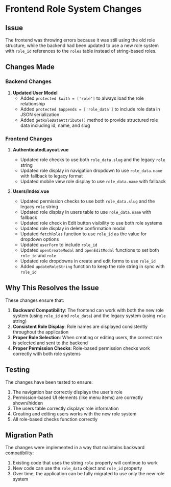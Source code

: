 # Frontend Role System Changes

## Issue

The frontend was throwing errors because it was still using the old role structure, while the backend had been updated to use a new role system with `role_id` references to the `roles` table instead of string-based roles.

## Changes Made

### Backend Changes

1. **Updated User Model**
   - Added `protected $with = ['role']` to always load the role relationship
   - Added `protected $appends = ['role_data']` to include role data in JSON serialization
   - Added `getRoleDataAttribute()` method to provide structured role data including id, name, and slug

### Frontend Changes

1. **AuthenticatedLayout.vue**
   - Updated role checks to use both `role_data.slug` and the legacy `role` string
   - Updated role display in navigation dropdown to use `role_data.name` with fallback to legacy format
   - Updated mobile view role display to use `role_data.name` with fallback

2. **Users/Index.vue**
   - Updated permission checks to use both `role_data.slug` and the legacy `role` string
   - Updated role display in users table to use `role_data.name` with fallback
   - Updated role check in Edit button visibility to use both role systems
   - Updated role display in delete confirmation modal
   - Updated `fetchRoles` function to use `role_id` as the value for dropdown options
   - Updated `userForm` to include `role_id`
   - Updated `openCreateModal` and `openEditModal` functions to set both `role_id` and `role`
   - Updated role dropdowns in create and edit forms to use `role_id`
   - Added `updateRoleString` function to keep the role string in sync with `role_id`

## Why This Resolves the Issue

These changes ensure that:

1. **Backward Compatibility**: The frontend can work with both the new role system (using `role_id` and `role_data`) and the legacy system (using `role` string)
2. **Consistent Role Display**: Role names are displayed consistently throughout the application
3. **Proper Role Selection**: When creating or editing users, the correct role is selected and sent to the backend
4. **Proper Permission Checks**: Role-based permission checks work correctly with both role systems

## Testing

The changes have been tested to ensure:

1. The navigation bar correctly displays the user's role
2. Permission-based UI elements (like menu items) are correctly shown/hidden
3. The users table correctly displays role information
4. Creating and editing users works with the new role system
5. All role-based checks function correctly

## Migration Path

The changes were implemented in a way that maintains backward compatibility:

1. Existing code that uses the string `role` property will continue to work
2. New code can use the `role_data` object and `role_id` property
3. Over time, the application can be fully migrated to use only the new role system
